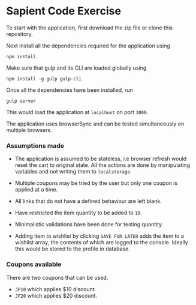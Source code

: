 # Sapient Code Exercise

To start with the application, first download the zip file or clone this repository.


Next install all the dependencies required for the application using

```
npm install
```

Make sure that gulp and its CLI are loaded globally using

```
npm install -g gulp gulp-cli
```

Once all the dependencies have been installed, run

```
gulp server
```

This would load the application at `localhost` on port `3000`.

The application uses browserSync and can be tested simultaneously on multiple browsers.

### Assumptions made

* The application is assumed to be stateless, i.e browser refresh would reset the cart to original state. All the actions are done by manipulating variables and not writing them to `localstorage`.

* Multiple coupons may be tried by the user but only one coupon is applied at a time.
* All links that do not have a defined behaviour are left blank.
* Have restricted the item quantity to be added to `10`.
* Minimalistic validations have been done for testing quantity.
* Adding item to wishlist by clicking `SAVE FOR LATER` adds the item to a wishlist array, the contents of which are logged to the console. Ideally this would be stored to the profile in database.

### Coupons available

There are two coupons that can be used.

* `JF10` which applies $10 discount.
* `JF20` which applies $20 discount.


